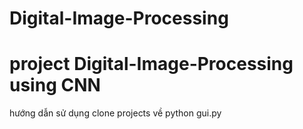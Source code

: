 # Digital-Image-Processing

# project Digital-Image-Processing using CNN 

 hướng dẫn sử dụng
 clone projects về
 python gui.py
